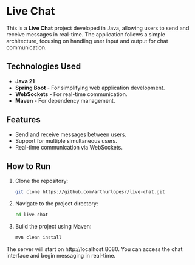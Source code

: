 # Live Chat

This is a **Live Chat** project developed in Java, allowing users to send and receive messages in real-time. The application follows a simple architecture, focusing on handling user input and output for chat communication.

## Technologies Used

- **Java 21**
- **Spring Boot** - For simplifying web application development.
- **WebSockets** - For real-time communication.
- **Maven** - For dependency management.

## Features

- Send and receive messages between users.
- Support for multiple simultaneous users.
- Real-time communication via WebSockets.

## How to Run

1. Clone the repository:
   ```bash
   git clone https://github.com/arthurlopesr/live-chat.git

2. Navigate to the project directory:
   ```bash
   cd live-chat

3. Build the project using Maven:
   ```bash
   mvn clean install

The server will start on http://localhost:8080. You can access the chat interface and begin messaging in real-time.

